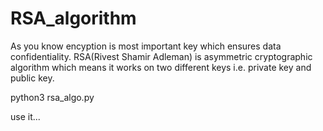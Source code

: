 # RSA_algorithm
As you know  encyption is most important key which ensures data confidentiality. RSA(Rivest Shamir Adleman) is asymmetric cryptographic algorithm which means it works on two different keys i.e. private key and public key.

python3 rsa_algo.py

use it...
